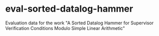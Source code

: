 # eval-sorted-datalog-hammer
Evaluation data for the work "A Sorted Datalog Hammer for Supervisor Verification Conditions Modulo Simple Linear Arithmetic" 
